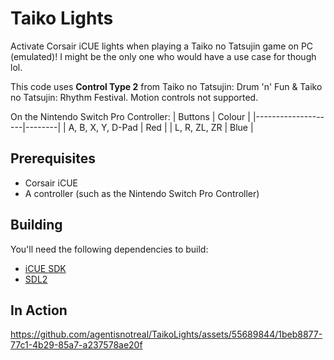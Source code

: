 # Taiko Lights

Activate Corsair iCUE lights when playing a Taiko no Tatsujin game on PC (emulated)! I might be the only one who would have a use case for though lol.

This code uses **Control Type 2** from Taiko no Tatsujin: Drum 'n' Fun & Taiko no Tatsujin: Rhythm Festival. Motion controls not supported.

On the Nintendo Switch Pro Controller:
| Buttons            | Colour |
|--------------------|--------|
| A, B, X, Y,  D-Pad | Red    |
| L, R, ZL, ZR      | Blue   |

## Prerequisites
- Corsair iCUE
- A controller (such as the Nintendo Switch Pro Controller)

## Building
You'll need the following dependencies to build:
- [iCUE SDK](https://github.com/CorsairOfficial/cue-sdk)
- [SDL2](https://github.com/libsdl-org/SDL)

## In Action
https://github.com/agentisnotreal/TaikoLights/assets/55689844/1beb8877-77c1-4b29-85a7-a237578ae20f

